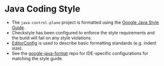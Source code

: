 # Java Coding Style

* The `java-control-plane` project is formatted using the
  [Google Java Style Guide](https://google.github.io/styleguide/javaguide.html).
* Checkstyle has been configured to enforce the style requirements and the build will fail on any style violations.
* [EditorConfig](.editorconfig) is used to describe basic formatting standards (e.g. indent size).  
* See the [google-java-format](https://github.com/google/google-java-format) repo for IDE-specific configurations for
  matching the style guide.
